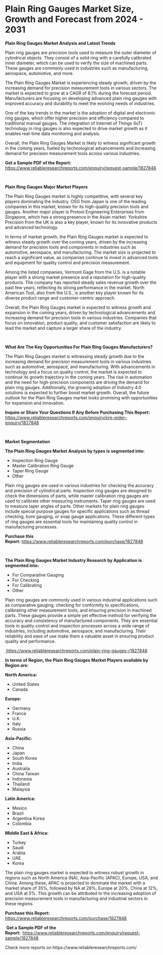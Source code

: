 <p><h1>Plain Ring Gauges Market Size, Growth and Forecast from 2024 - 2031</h1></p><p><strong>Plain Ring Gauges Market Analysis and Latest Trends</strong></p>
<p><p>Plain ring gauges are precision tools used to measure the outer diameter of cylindrical objects. They consist of a solid ring with a carefully calibrated inner diameter, which can be used to verify the size of machined parts. These gauges are commonly used in industries such as manufacturing, aerospace, automotive, and more.</p><p>The Plain Ring Gauges Market is experiencing steady growth, driven by the increasing demand for precision measurement tools in various sectors. The market is expected to grow at a CAGR of 8.1% during the forecast period. Manufacturers are focusing on developing advanced plain ring gauges with improved accuracy and durability to meet the evolving needs of industries.</p><p>One of the key trends in the market is the adoption of digital and electronic ring gauges, which offer higher precision and efficiency compared to traditional manual gauges. The integration of Internet of Things (IoT) technology in ring gauges is also expected to drive market growth as it enables real-time data monitoring and analysis.</p><p>Overall, the Plain Ring Gauges Market is likely to witness significant growth in the coming years, fueled by technological advancements and increasing demand for precision measurement tools across various industries.</p></p>
<p><strong>Get a Sample PDF of the Report:&nbsp;</strong> <a href="https://www.reliableresearchreports.com/enquiry/request-sample/1827848">https://www.reliableresearchreports.com/enquiry/request-sample/1827848</a></p>
<p>&nbsp;</p>
<p><strong>Plain Ring Gauges Major Market Players</strong></p>
<p><p>The Plain Ring Gauges market is highly competitive, with several key players dominating the industry. OSG from Japan is one of the leading companies in this market, known for its high-quality precision tools and gauges. Another major player is Protool Engineering Enterprises from Singapore, which has a strong presence in the Asian market. Yorkshire Precision from the UK is also a key player, known for its innovative products and advanced technology.</p><p>In terms of market growth, the Plain Ring Gauges market is expected to witness steady growth over the coming years, driven by the increasing demand for precision tools and components in industries such as automotive, aerospace, and manufacturing. The market size is projected to reach a significant value, as companies continue to invest in advanced tools and equipment for quality control and precision measurement.</p><p>Among the listed companies, Vermont Gage from the U.S. is a notable player with a strong market presence and a reputation for high-quality products. The company has reported steady sales revenue growth over the past few years, reflecting its strong performance in the market. North American Tool, also from the U.S., is another key player known for its diverse product range and customer-centric approach.</p><p>Overall, the Plain Ring Gauges market is expected to witness growth and expansion in the coming years, driven by technological advancements and increasing demand for precision tools in various industries. Companies that focus on innovation, product quality, and customer satisfaction are likely to lead the market and capture a larger share of the industry.</p></p>
<p>&nbsp;</p>
<p><strong>What Are The Key Opportunities For Plain Ring Gauges Manufacturers?</strong></p>
<p><p>The Plain Ring Gauges market is witnessing steady growth due to the increasing demand for precision measurement tools in various industries such as automotive, aerospace, and manufacturing. With advancements in technology and a focus on quality control, the market is expected to continue its growth trajectory in the coming years. The rise in automation and the need for high-precision components are driving the demand for plain ring gauges. Additionally, the growing adoption of Industry 4.0 solutions is expected to further boost market growth. Overall, the future outlook for the Plain Ring Gauges market looks promising with opportunities for expansion and innovation.</p></p>
<p><strong>Inquire or Share Your Questions If Any Before Purchasing This Report:</strong> <a href="https://www.reliableresearchreports.com/enquiry/pre-order-enquiry/1827848">https://www.reliableresearchreports.com/enquiry/pre-order-enquiry/1827848</a></p>
<p>&nbsp;</p>
<p><strong>Market Segmentation</strong></p>
<p><strong>The Plain Ring Gauges Market Analysis by types is segmented into:</strong></p>
<p><ul><li>Inspection Ring Gauge</li><li>Master Calibration Ring Gauge</li><li>Taper Ring Gauge</li><li>Other</li></ul></p>
<p><p>Plain ring gauges are used in various industries for checking the accuracy and precision of cylindrical parts. Inspection ring gauges are designed to check the dimensions of parts, while master calibration ring gauges are used to calibrate other measuring instruments. Taper ring gauges are used to measure taper angles of parts. Other markets for plain ring gauges include special purpose gauges for specific applications such as thread checking, bore gauging, or snap gauge applications. These different types of ring gauges are essential tools for maintaining quality control in manufacturing processes.</p></p>
<p><strong>Purchase this Report:&nbsp;</strong><a href="https://www.reliableresearchreports.com/purchase/1827848">https://www.reliableresearchreports.com/purchase/1827848</a></p>
<p>&nbsp;</p>
<p><strong>The Plain Ring Gauges Market Industry Research by Application is segmented into:</strong></p>
<p><ul><li>For Comparative Gauging</li><li>For Checking</li><li>For Calibrating</li><li>Other</li></ul></p>
<p><p>Plain ring gauges are commonly used in various industrial applications such as comparative gauging, checking for conformity to specifications, calibrating other measurement tools, and ensuring precision in machined parts. These gauges provide a simple yet effective method for verifying the accuracy and consistency of manufactured components. They are essential tools in quality control and inspection processes across a wide range of industries, including automotive, aerospace, and manufacturing. Their reliability and ease of use make them a valuable asset in ensuring product quality and performance.</p></p>
<p><a href="https://www.reliableresearchreports.com/plain-ring-gauges-r1827848">&nbsp;https://www.reliableresearchreports.com/plain-ring-gauges-r1827848</a></p>
<p><strong>In terms of Region, the Plain Ring Gauges Market Players available by Region are:</strong></p>
<p>
    <p> <strong> North America: </strong>
        <ul>
            <li>United States</li>
            <li>Canada</li>
        </ul>
        </p> 
    <p> <strong> Europe: </strong>
        <ul>
            <li>Germany</li>
            <li>France</li>
            <li>U.K.</li>
            <li>Italy</li>
            <li>Russia</li>
        </ul>
        </p> 
    <p> <strong> Asia-Pacific: </strong>
        <ul>
            <li>China</li>
            <li>Japan</li>
            <li>South Korea</li>
            <li>India</li>
            <li>Australia</li>
            <li>China Taiwan</li>
            <li>Indonesia</li>
            <li>Thailand</li>
            <li>Malaysia</li>
        </ul>
        </p> 
    <p> <strong> Latin America: </strong>
        <ul>
            <li>Mexico</li>
            <li>Brazil</li>
            <li>Argentina Korea</li>
            <li>Colombia</li>
        </ul>
        </p> 
    <p> <strong> Middle East & Africa: </strong>
        <ul>
            <li>Turkey</li>
            <li>Saudi</li>
            <li>Arabia</li>
            <li>UAE</li>
            <li>Korea</li>
        </ul>
    </p>
    </p>
<p><p>The plain ring gauges market is expected to witness robust growth in regions such as North America (NA), Asia-Pacific (APAC), Europe, USA, and China. Among these, APAC is projected to dominate the market with a market share of 35%, followed by NA at 28%, Europe at 20%, China at 12%, and USA at 5%. This growth can be attributed to the increasing adoption of precision measurement tools in manufacturing and industrial sectors in these regions.</p></p>
<p><strong>Purchase this Report: </strong><a href="https://www.reliableresearchreports.com/purchase/1827848">https://www.reliableresearchreports.com/purchase/1827848</a></p>
<p>&nbsp;<strong>Get a Sample PDF of the Report:&nbsp;&nbsp;</strong><a href="https://www.reliableresearchreports.com/enquiry/request-sample/1827848">https://www.reliableresearchreports.com/enquiry/request-sample/1827848</a></p>
<p><strong></strong></p>
<p>Check more reports on https://www.reliableresearchreports.com/</p>